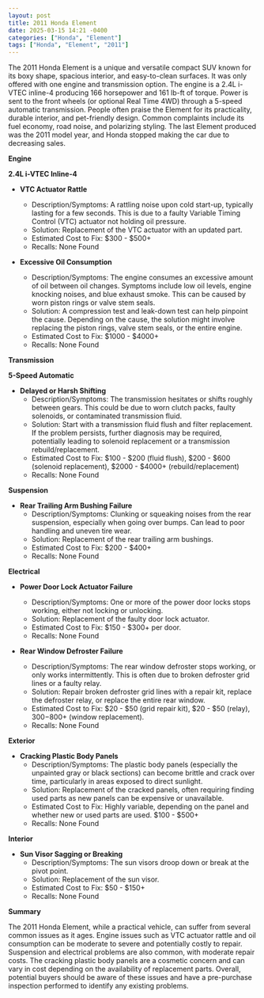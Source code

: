 ```yaml
---
layout: post
title: 2011 Honda Element
date: 2025-03-15 14:21 -0400
categories: ["Honda", "Element"]
tags: ["Honda", "Element", "2011"]
---
```

The 2011 Honda Element is a unique and versatile compact SUV known for its boxy shape, spacious interior, and easy-to-clean surfaces. It was only offered with one engine and transmission option. The engine is a 2.4L i-VTEC inline-4 producing 166 horsepower and 161 lb-ft of torque. Power is sent to the front wheels (or optional Real Time 4WD) through a 5-speed automatic transmission. People often praise the Element for its practicality, durable interior, and pet-friendly design. Common complaints include its fuel economy, road noise, and polarizing styling. The last Element produced was the 2011 model year, and Honda stopped making the car due to decreasing sales.

**Engine**

**2.4L i-VTEC Inline-4**

*   **VTC Actuator Rattle**
    *   Description/Symptoms: A rattling noise upon cold start-up, typically lasting for a few seconds. This is due to a faulty Variable Timing Control (VTC) actuator not holding oil pressure.
    *   Solution: Replacement of the VTC actuator with an updated part.
    *   Estimated Cost to Fix: $300 - $500+
    *   Recalls: None Found

*   **Excessive Oil Consumption**
    *   Description/Symptoms: The engine consumes an excessive amount of oil between oil changes. Symptoms include low oil levels, engine knocking noises, and blue exhaust smoke. This can be caused by worn piston rings or valve stem seals.
    *   Solution: A compression test and leak-down test can help pinpoint the cause. Depending on the cause, the solution might involve replacing the piston rings, valve stem seals, or the entire engine.
    *   Estimated Cost to Fix: $1000 - $4000+
    *   Recalls: None Found

**Transmission**

**5-Speed Automatic**

*   **Delayed or Harsh Shifting**
    *   Description/Symptoms: The transmission hesitates or shifts roughly between gears. This could be due to worn clutch packs, faulty solenoids, or contaminated transmission fluid.
    *   Solution: Start with a transmission fluid flush and filter replacement. If the problem persists, further diagnosis may be required, potentially leading to solenoid replacement or a transmission rebuild/replacement.
    *   Estimated Cost to Fix: $100 - $200 (fluid flush), $200 - $600 (solenoid replacement), $2000 - $4000+ (rebuild/replacement)
    *   Recalls: None Found

**Suspension**

*   **Rear Trailing Arm Bushing Failure**
    *   Description/Symptoms: Clunking or squeaking noises from the rear suspension, especially when going over bumps. Can lead to poor handling and uneven tire wear.
    *   Solution: Replacement of the rear trailing arm bushings.
    *   Estimated Cost to Fix: $200 - $400+
    *   Recalls: None Found

**Electrical**

*   **Power Door Lock Actuator Failure**
    *   Description/Symptoms: One or more of the power door locks stops working, either not locking or unlocking.
    *   Solution: Replacement of the faulty door lock actuator.
    *   Estimated Cost to Fix: $150 - $300+ per door.
    *   Recalls: None Found

*   **Rear Window Defroster Failure**
    *   Description/Symptoms: The rear window defroster stops working, or only works intermittently. This is often due to broken defroster grid lines or a faulty relay.
    *   Solution: Repair broken defroster grid lines with a repair kit, replace the defroster relay, or replace the entire rear window.
    *   Estimated Cost to Fix: $20 - $50 (grid repair kit), $20 - $50 (relay), $300-$800+ (window replacement).
    *   Recalls: None Found

**Exterior**

*   **Cracking Plastic Body Panels**
    *   Description/Symptoms: The plastic body panels (especially the unpainted gray or black sections) can become brittle and crack over time, particularly in areas exposed to direct sunlight.
    *   Solution: Replacement of the cracked panels, often requiring finding used parts as new panels can be expensive or unavailable.
    *   Estimated Cost to Fix: Highly variable, depending on the panel and whether new or used parts are used. $100 - $500+
    *   Recalls: None Found

**Interior**

*   **Sun Visor Sagging or Breaking**
    *   Description/Symptoms: The sun visors droop down or break at the pivot point.
    *   Solution: Replacement of the sun visor.
    *   Estimated Cost to Fix: $50 - $150+
    *   Recalls: None Found

**Summary**

The 2011 Honda Element, while a practical vehicle, can suffer from several common issues as it ages. Engine issues such as VTC actuator rattle and oil consumption can be moderate to severe and potentially costly to repair. Suspension and electrical problems are also common, with moderate repair costs. The cracking plastic body panels are a cosmetic concern and can vary in cost depending on the availability of replacement parts. Overall, potential buyers should be aware of these issues and have a pre-purchase inspection performed to identify any existing problems.

